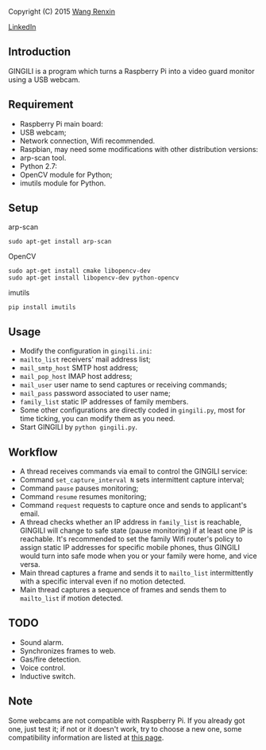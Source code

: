Copyright (C) 2015 [Wang Renxin](https://twitter.com/wangrenxin)

[LinkedIn](https://cn.linkedin.com/pub/wang-renxin/43/494/20)

## Introduction

GINGILI is a program which turns a Raspberry Pi into a video guard monitor using a USB webcam.

## Requirement
 * Raspberry Pi main board:
  * USB webcam;
  * Network connection, Wifi recommended.
 * Raspbian, may need some modifications with other distribution versions:
  * arp-scan tool.
 * Python 2.7:
  * OpenCV module for Python;
  * imutils module for Python.

## Setup
arp-scan

    sudo apt-get install arp-scan

OpenCV

    sudo apt-get install cmake libopencv-dev
    sudo apt-get install libopencv-dev python-opencv

imutils

    pip install imutils

## Usage
 * Modify the configuration in `gingili.ini`:
  * `mailto_list` receivers' mail address list;
  * `mail_smtp_host` SMTP host address;
  * `mail_pop_host` IMAP host address;
  * `mail_user` user name to send captures or receiving commands;
  * `mail_pass` password associated to user name;
  * `family_list` static IP addresses of family members.
 * Some other configurations are directly coded in `gingili.py`, most for time ticking, you can modify
 them as you need.
 * Start GINGILI by `python gingili.py`.

## Workflow
 * A thread receives commands via email to control the GINGILI service:
  * Command `set_capture_interval N` sets intermittent capture interval;
  * Command `pause` pauses monitoring;
  * Command `resume` resumes monitoring;
  * Command `request` requests to capture once and sends to applicant's email.
 * A thread checks whether an IP address in `family_list` is reachable, GINGILI will change to safe state
 (pause monitoring) if at least one IP is reachable. It's recommended to set the family Wifi router's
 policy to assign static IP addresses for specific mobile phones, thus GINGILI would turn into safe mode
 when you or your family were home, and vice versa.
 * Main thread captures a frame and sends it to `mailto_list` intermittently with a specific interval even
 if no motion detected.
 * Main thread captures a sequence of frames and sends them to `mailto_list` if motion detected.

## TODO
 * Sound alarm.
 * Synchronizes frames to web.
 * Gas/fire detection.
 * Voice control.
 * Inductive switch.

## Note
Some webcams are not compatible with Raspberry Pi. If you already got one, just test it; if not or it
doesn't work, try to choose a new one, some compatibility information are listed at
[this page](http://elinux.org/RPi_USB_Webcams).
